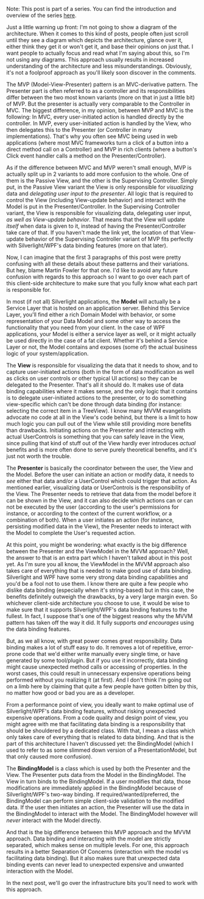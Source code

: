 Note: This post is part of a series. You can find the introduction and overview of the series <a href="/blog/2010/08/mvp-in-silverlightwpf-series">here</a>.

Just a little warning up front: I'm not going to show a diagram of the architecture.  When it comes to this kind of posts, people often just scroll until they see a diagram which depicts the architecture, glance over it, either think they get it or won't get it, and base their opinions on just that.  I want people to actually focus and read what I'm saying about this, so I'm not using any diagrams.  This approach usually results in increased understanding of the architecture and less misunderstandings.  Obviously, it's not a foolproof approach as you'll likely soon discover in the comments.

The MVP (Model-View-Presenter) pattern is an MVC-derivative pattern.  The Presenter part is often referred to as a controller and its responsibilities differ between the two most known variants (more on that in just a little bit) of MVP.  But the presenter is actually very comparable to the Controller in MVC.  The biggest difference, in my opinion, between MVP and MVC is the following: In MVC, every user-initiated action is handled directly by the controller.  In MVP, every user-initiated action is handled by the View, who then delegates this to the Presenter (or Controller in many implementations).  That's why you often see MVC being used in web applications (where most MVC frameworks turn a click of a button into a direct method call on a Controller) and MVP in rich clients (where a button's Click event handler calls a method on the Presenter/Controller).  

As if the difference between MVC and MVP weren't small enough, MVP is actually split up in 2 variants to add more confusion to the whole.  One of them is the Passive View, and the other is the Supervising Controller.  Simply put, in the Passive View variant the View is only responsible for <em>visualizing</em> data and <em>delegating user input to the presenter</em>.  All logic that is required to control the View (including View-update behavior) and interact with the Model is put in the Presenter/Controller.  In the Supervising Controller variant, the View is responsible for visualizing data, delegating user input, <em>as well as View-update behavior</em>.  That means that the View will update <em>itself</em> when data is given to it, instead of having the Presenter/Controller take care of that.  If you haven't made the link yet, the location of that View-update behavior of the Supervising Controller variant of MVP fits perfectly with Silverlight/WPF's data binding features (more on that later).

Now, I can imagine that the first 3 paragraphs of this post were pretty confusing with all these details about these patterns and their variations.  But hey, blame Martin Fowler for that one.  I'd like to avoid any future confusion with regards to this approach so I want to go over each part of this client-side architecture to make sure that you fully know what each part is responsible for.

In most (if not all) Silverlight applications, the <strong>Model</strong> will actually be a Service Layer that is hosted on an application server.  Behind this Service Layer, you'll find either a rich Domain Model with behavior, or some representation of your Data Model and some other way to access the functionality that you need from your client.  In the case of WPF applications, your Model is either a service layer as well, or it might actually be used directly in the case of a fat client.  Whether it's behind a Service Layer or not, the Model contains and exposes (some of) the actual business logic of your system/application.

The <strong>View</strong> is responsible for visualizing the data that it needs to show, and to capture user-initiated actions (both in the form of data modification as well as clicks on user controls or other typical UI actions) so they can be delegated to the Presenter.  That's all it should do.  It makes use of data binding capabilities where it makes sense, and the only logic that it contains is to delegate user-initiated actions to the presenter, or to do something view-specific which can't be done through data binding (for instance: selecting the correct item in a TreeView).  I know many MVVM evangelists advocate no code at all in the View's code behind, but there is a limit to how much logic you can pull out of the View while still providing more benefits than drawbacks.  Initiating actions on the Presenter and interacting with actual UserControls is something that you can safely leave in the View, since pulling that kind of stuff out of the View hardly ever introduces <em>actual</em> benefits and is more often done to serve purely theoretical benefits, and it's just not worth the trouble.

The <strong>Presenter</strong> is basically the coordinator between the user, the View and the Model.  Before the user can initiate an action or modify data, it needs to <em>see</em> either that data and/or a UserControl which could trigger that action.  As mentioned earlier, visualizing data or UserControls is the responsibility of the View.  The Presenter needs to retrieve that data from the model before it can be shown in the View, and it can also decide which actions can or can not be executed by the user (according to the user's permissions for instance, or according to the context of the current workflow, or a combination of both).  When a user initiates an action (for instance, persisting modified data in the View), the Presenter needs to interact with the Model to complete the User's requested action.  

At this point, you might be wondering: what exactly is the big difference between the Presenter and the ViewModel in the MVVM approach? Well, the answer to that is an extra part which I haven't talked about in this post yet.  As I'm sure you all know, the ViewModel in the MVVM approach also takes care of everything that is needed to make good use of data binding.  Silverlight and WPF have some very strong data binding capabilities and you'd be a fool not to use them. I know there are quite a few people who dislike data binding (especially when it's string-based) but in this case, the benefits definitely outweigh the drawbacks, by a very large margin even.  So whichever client-side architecture you choose to use, it would be wise to make sure that it supports Silverlight/WPF's data binding features to the fullest.  In fact, I suppose that's one of the biggest reasons why the MVVM pattern has taken off the way it did.  It fully supports <em>and encourages</em> using the data binding features.

But, as we all know, with great power comes great responsibility. Data binding makes a lot of stuff easy to do.  It removes a lot of repetitive, error-prone code that we'd either write manually every single time, or have generated by some tool/plugin.  But if you use it incorrectly, data binding might cause unexpected method calls or accessing of properties.  In the worst cases, this could result in unnecessary expensive operations being performed without you realizing it (at first).  And I don't think I'm going out on a limb here by claiming that quite a few people have gotten bitten by this, no matter how good or bad you are as a developer. 

From a performance point of view, you ideally want to make optimal use of Silverlight/WPF's data binding features, without risking unexpected expensive operations.  From a code quality and design point of view, you might agree with me that facilitating data binding is a responsibility that should be shouldered by a dedicated class.  With that, I mean a class which only takes care of everything that is related to data binding.  And that is the part of this architecture I haven't discussed yet: the BindingModel (which I used to refer to as some slimmed down version of a PresentationModel, but that only caused more confusion).

The <strong>BindingModel</strong> is a class which is used by both the Presenter and the View.  The Presenter puts data from the Model in the BindingModel.  The View in turn binds to the BindingModel.  If a user modifies that data, those modifications are immediately applied in the BindingModel because of Silverlight/WPF's two-way binding.  If required/wanted/preferred, the BindingModel can perform simple client-side validation to the modified data.  If the user then initiates an action, the Presenter will use the data in the BindingModel to interact with the Model.  The BindingModel however will <em>never</em> interact with the Model directly.  

And that is the big difference between this MVP approach and the MVVM approach.  Data binding and interacting with the model are strictly separated, which makes sense on multiple levels.  For one, this approach results in a better Separation Of Concerns (interaction with the model vs facilitating data binding).  But it also makes sure that unexpected data binding events can never lead to unexpected expensive and unwanted interaction with the Model.

In the next post, we'll go over the infrastructure bits you'll need to work with this approach.